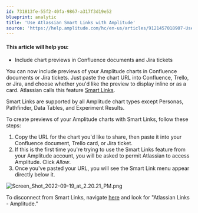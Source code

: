 ```yaml
---
id: 731813fe-55f2-40fa-9867-a317f3d19e52
blueprint: analytic
title: 'Use Atlassian Smart Links with Amplitude'
source: 'https://help.amplitude.com/hc/en-us/articles/9121457018907-Use-Atlassian-Smart-Links-with-Amplitude'
---
```

#### This article will help you:

* Include chart previews in Confluence documents and Jira tickets

You can now include previews of your Amplitude charts in Confluence documents or Jira tickets. Just paste the chart URL into Confluence, Trello, or Jira, and choose whether you'd like the preview to display inline or as a card. Atlassian calls this feature [Smart Links](https://community.atlassian.com/t5/Confluence-articles/Smart-Links-a-richer-way-to-hyperlink/ba-p/1412786).

Smart Links are supported by all Amplitude chart types except Personas, Pathfinder, Data Tables, and Experiment Results.

To create previews of your Amplitude charts with Smart Links, follow these steps:

1. Copy the URL for the chart you'd like to share, then paste it into your Confluence document, Trello card, or Jira ticket.
2. If this is the first time you're trying to use the Smart Links feature from your Amplitude account, you will be asked to permit Atlassian to access Amplitude. Click *Allow*.
3. Once you've pasted your URL, you will see the Smart Link menu appear directly below it.  
  
![Screen_Shot_2022-09-19_at_2.20.21_PM.png](/output/img/analytics/Screen_Shot_2022-09-19_at_2.20.21_PM.png)

To disconnect from Smart Links, navigate [here](https://id.atlassian.com/manage-profile/apps) and look for "Atlassian Links - Amplitude." 
